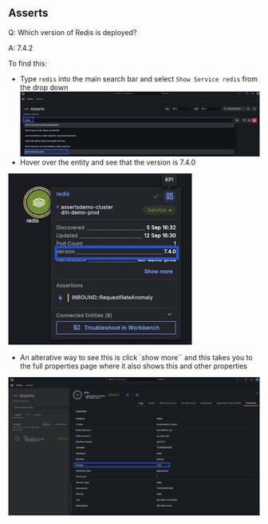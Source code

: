 ## Asserts
Q: Which version of Redis is deployed?

A: 7.4.2

To find this:
- Type `redis` into the main search bar and select `Show Service redis` from the drop down
![image](../../images/breakout_2/1.7-asserts-1.png)
- Hover over the entity and see that the version is 7.4.0

![image](../../images/breakout_2/1.7-asserts-2.png)
- An alterative way to see this is click `show more`` and this takes you to the full properties page where it also shows this and other properties

![image](../../images/breakout_2/1.7-asserts-3.png)
